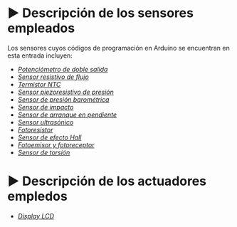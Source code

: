 # ▶️ Descripción de los sensores empleados
Los sensores cuyos códigos de programación en Arduino se encuentran en esta entrada incluyen:
  * [_Potenciómetro de doble salida_](https://uelectronics.com/producto/potenciometro-6-pines-wh148/)
  * [_Sensor resistivo de flujo_](https://uelectronics.com/producto/sensor-de-flexion-4-5-pulgadas/)
  * [_Termistor NTC_](https://uelectronics.com/producto/termistor-ntc-ky-013/)
  * [_Sensor piezoresistivo de presión_](https://es.aliexpress.com/item/1005007057842984.html?src=google&pdp_npi=4%40dis!MXN!361.90!361.90!!!!!%40!12000044476224932!ppc!!!&src=google&albch=shopping&acnt=742-864-1166&isdl=y&slnk=&plac=&mtctp=&albbt=Google_7_shopping&aff_platform=google&aff_short_key=UneMJZVf&gclsrc=aw.ds&&albagn=888888&&ds_e_adid=&ds_e_matchtype=&ds_e_device=c&ds_e_network=x&ds_e_product_group_id=&ds_e_product_id=es1005007057842984&ds_e_product_merchant_id=106462169&ds_e_product_country=MX&ds_e_product_language=es&ds_e_product_channel=online&ds_e_product_store_id=&ds_url_v=2&albcp=21989024792&albag=&isSmbAutoCall=false&needSmbHouyi=false&gad_source=1&gclid=EAIaIQobChMIzcrR3IWTjAMVZ29_AB3IhwiHEAQYAyABEgKkU_D_BwE)
  * [_Sensor de presión barométrica_](https://uelectronics.com/producto/sensor-de-presion-barometrica-bmp180/)
  * [_Sensor de impacto_](https://uelectronics.com/producto/sensor-de-impacto-ky-031/?srsltid=AfmBOorSHLRPNL89z1BIMWWDx8cboDINKjblvRsT31n1iy8_KcAkEOMr)
  * [_Sensor de arranque en pendiente_](https://uelectronics.com/producto/imu-mpu6050-6-grados-de-libertad/?srsltid=AfmBOoo1-33dknzr0B-NkSTutuudQkN_3-Un7o71Ski201IsVBvO8qSP)
   * [_Sensor ultrasónico_](https://uelectronics.com/producto/sensor-ultrasonico-hc-sr04/?srsltid=AfmBOorn3znxqZR_ZdmyL3Yz5b3BrqJBfLNtZBkADGrNVQq8PrNoMOxL)
   * [_Fotoresistor_](https://uelectronics.com/producto/fotoresistencia-ldr-5537/?srsltid=AfmBOorndoLmmTwjnmfssvgMCycuQpdZTaJdk7B2662nLZQpBoYfvAvo)
  * [_Sensor de efecto Hall_](https://techmake.com/products/senmag00078?srsltid=AfmBOoqbiyrriZsMPyj_aq_PwZrfJOd14JqwvPZa9aZH2zmN94dOo16S)
  * [_Fotoemisor y fotoreceptor_](https://es.aliexpress.com/item/1005008050853301.html?src=google&pdp_npi=4%40dis!MXN!3.95!3.41!!!!!%40!12000043444747984!ppc!!!&src=google&albch=shopping&acnt=742-864-1166&isdl=y&slnk=&plac=&mtctp=&albbt=Google_7_shopping&aff_platform=google&aff_short_key=UneMJZVf&gclsrc=aw.ds&&albagn=888888&&ds_e_adid=&ds_e_matchtype=&ds_e_device=c&ds_e_network=x&ds_e_product_group_id=&ds_e_product_id=es1005008050853301&ds_e_product_merchant_id=5308336907&ds_e_product_country=MX&ds_e_product_language=es&ds_e_product_channel=online&ds_e_product_store_id=&ds_url_v=2&albcp=21989024792&albag=&isSmbAutoCall=false&needSmbHouyi=false&gad_source=1&gclid=EAIaIQobChMInfXXqOGjjAMVAj9ECB2SATOcEAQYAyABEgKkcvD_BwE)
  * [_Sensor de torsión_](https://uelectronics.com/producto/celda-de-carga-50kg-sen-10245/)
  
# ▶️ Descripción de los actuadores empledos
  * [_Display LCD_](https://uelectronics.com/producto/display-lcd-16x2-fondo-azul-amarillo-con-i2c/)
